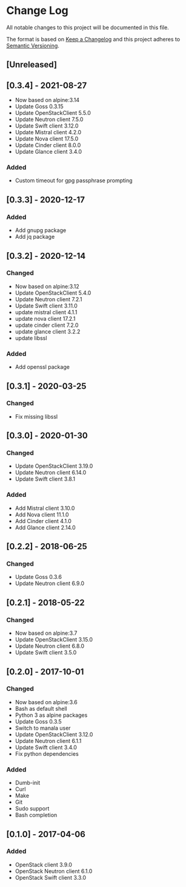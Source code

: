 # Change Log
All notable changes to this project will be documented in this file.

The format is based on [Keep a Changelog](http://keepachangelog.com/)
and this project adheres to [Semantic Versioning](http://semver.org/).

## [Unreleased]

## [0.3.4] - 2021-08-27
- Now based on alpine:3.14
- Update Goss 0.3.15
- Update OpenStackClient 5.5.0
- Update Neutron client 7.5.0
- Update Swift client 3.12.0
- Update Mistral client 4.2.0
- Update Nova client 17.5.0
- Update Cinder client 8.0.0
- Update Glance client 3.4.0

### Added
- Custom timeout for gpg passphrase prompting

## [0.3.3] - 2020-12-17
### Added
- Add gnupg package
- Add jq package

## [0.3.2] - 2020-12-14
### Changed
- Now based on alpine:3.12
- Update OpenStackClient 5.4.0
- Update Neutron client 7.2.1
- Update Swift client 3.11.0
- update mistral client 4.1.1
- update nova client 17.2.1
- update cinder client 7.2.0
- update glance client 3.2.2
- update libssl

### Added
- Add openssl package

## [0.3.1] - 2020-03-25
### Changed
- Fix missing libssl

## [0.3.0] - 2020-01-30
### Changed
- Update OpenStackClient 3.19.0
- Update Neutron client 6.14.0
- Update Swift client 3.8.1

### Added
- Add Mistral client 3.10.0
- Add Nova client 11.1.0
- Add Cinder client 4.1.0
- Add Glance client 2.14.0

## [0.2.2] - 2018-06-25
### Changed
- Update Goss 0.3.6
- Update Neutron client 6.9.0

## [0.2.1] - 2018-05-22
### Changed
- Now based on alpine:3.7
- Update OpenStackClient 3.15.0
- Update Neutron client 6.8.0
- Update Swift client 3.5.0

## [0.2.0] - 2017-10-01
### Changed
- Now based on alpine:3.6
- Bash as default shell
- Python 3 as alpine packages
- Update Goss 0.3.5
- Switch to manala user
- Update OpenStackClient 3.12.0
- Update Neutron client 6.1.1
- Update Swift client 3.4.0
- Fix python dependencies

### Added
- Dumb-init
- Curl
- Make
- Git
- Sudo support
- Bash completion

## [0.1.0] - 2017-04-06
### Added
- OpenStack client 3.9.0
- OpenStack Neutron client 6.1.0
- OpenStack Swift client 3.3.0
